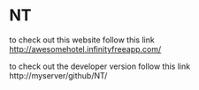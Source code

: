# NT
to check out this website follow this link
http://awesomehotel.infinityfreeapp.com/

to check out the developer version follow this link
http://myserver/github/NT/
